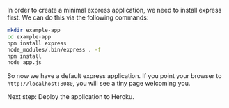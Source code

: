 In order to create a minimal express application, we need to install express first. We can do this via the following commands:

```bash
mkdir example-app
cd example-app
npm install express
node_modules/.bin/express . -f
npm install
node app.js
```

So now we have a default express application. If you point your browser to `http://localhost:8080`, you will see a tiny page welcoming you.

Next step: Deploy the application to Heroku.
